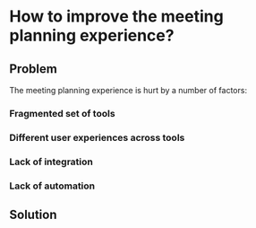 # How to improve the meeting planning experience?

## Problem

The meeting planning experience is hurt by a number of factors:

### Fragmented set of tools

### Different user experiences across tools

### Lack of integration

### Lack of automation

## Solution

